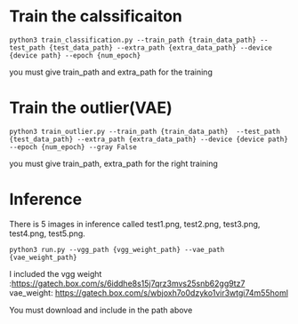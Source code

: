 # Train the calssificaiton 

```
python3 train_classification.py --train_path {train_data_path} --test_path {test_data_path} --extra_path {extra_data_path} --device {device path} --epoch {num_epoch}
```

you must give train_path and extra_path for the training 


# Train the outlier(VAE)

```
python3 train_outlier.py --train_path {train_data_path}  --test_path {test_data_path} --extra_path {extra_data_path} --device {device path} --epoch {num_epoch} --gray False
```

you must give train_path, extra_path for the right training


# Inference 
There is 5 images in inference called test1.png, test2.png, test3.png, test4.png, test5.png. 

```
python3 run.py --vgg_path {vgg_weight_path} --vae_path {vae_weight_path} 
```

I included the 
    vgg weight :https://gatech.box.com/s/6iddhe8s15j7qrz3mvs25snb62gg9tz7
    vae_weight: https://gatech.box.com/s/wbjoxh7o0dzyko1vir3wtgi74m55homl

You must download and include in the path above